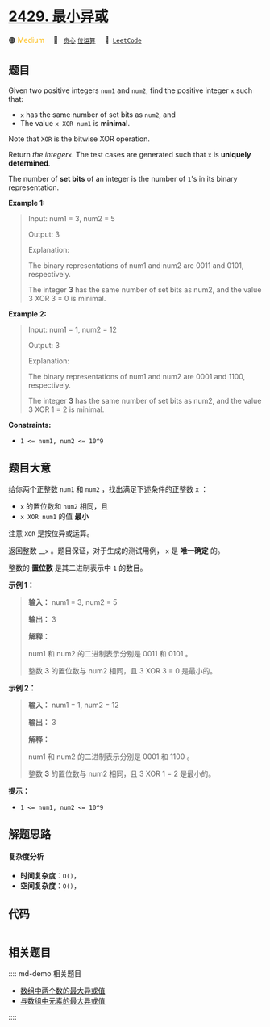 # [2429. 最小异或](https://leetcode.com/problems/minimize-xor)

🟠 <font color=#ffb800>Medium</font>&emsp; 🔖&ensp; [`贪心`](/leetcode/outline/tag/greedy.md) [`位运算`](/leetcode/outline/tag/bit-manipulation.md)&emsp; 🔗&ensp;[`LeetCode`](https://leetcode.com/problems/minimize-xor)


## 题目

Given two positive integers `num1` and `num2`, find the positive integer `x`
such that:

  * `x` has the same number of set bits as `num2`, and
  * The value `x XOR num1` is **minimal**.

Note that `XOR` is the bitwise XOR operation.

Return _the integer_`x`. The test cases are generated such that `x` is
**uniquely determined**.

The number of **set bits** of an integer is the number of `1`'s in its binary
representation.



**Example 1:**

> Input: num1 = 3, num2 = 5
> 
> Output: 3
> 
> Explanation:
> 
> The binary representations of num1 and num2 are 0011 and 0101, respectively.
> 
> The integer **3** has the same number of set bits as num2, and the value 3 XOR 3 = 0 is minimal.

**Example 2:**

> Input: num1 = 1, num2 = 12
> 
> Output: 3
> 
> Explanation:
> 
> The binary representations of num1 and num2 are 0001 and 1100, respectively.
> 
> The integer **3** has the same number of set bits as num2, and the value 3 XOR 1 = 2 is minimal.

**Constraints:**

  * `1 <= num1, num2 <= 10^9`


## 题目大意

给你两个正整数 `num1` 和 `num2` ，找出满足下述条件的正整数 `x` ：

  * `x` 的置位数和 `num2` 相同，且
  * `x XOR num1` 的值 **最小**

注意 `XOR` 是按位异或运算。

返回整数 __`x` 。题目保证，对于生成的测试用例， `x` 是 **唯一确定** 的。

整数的 **置位数** 是其二进制表示中 `1` 的数目。



**示例 1：**

> 
> 
> 
> 
> 
> **输入：** num1 = 3, num2 = 5
> 
> **输出：** 3
> 
> **解释：**
> 
> num1 和 num2 的二进制表示分别是 0011 和 0101 。
> 
> 整数 **3** 的置位数与 num2 相同，且 3 XOR 3 = 0 是最小的。
> 
> 

**示例 2：**

> 
> 
> 
> 
> 
> **输入：** num1 = 1, num2 = 12
> 
> **输出：** 3
> 
> **解释：**
> 
> num1 和 num2 的二进制表示分别是 0001 和 1100 。
> 
> 整数 **3** 的置位数与 num2 相同，且 3 XOR 1 = 2 是最小的。
> 
> 



**提示：**

  * `1 <= num1, num2 <= 10^9`


## 解题思路

#### 复杂度分析

- **时间复杂度**：`O()`，
- **空间复杂度**：`O()`，

## 代码

```javascript

```

## 相关题目

:::: md-demo 相关题目
- [数组中两个数的最大异或值](https://leetcode.com/problems/maximum-xor-of-two-numbers-in-an-array)
- [与数组中元素的最大异或值](https://leetcode.com/problems/maximum-xor-with-an-element-from-array)

::::
